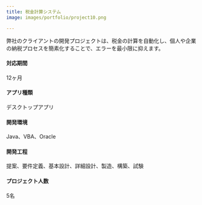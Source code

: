 ```yaml
---
title: 税金計算システム
image: images/portfolio/project10.png

---
```

弊社のクライアントの開発プロジェクトは、税金の計算を自動化し、個人や企業の納税プロセスを簡素化することで、エラーを最小限に抑えます。

#### 対応期間
12ヶ月

#### アプリ種類
デスクトップアプリ

#### 開発環境
Java、VBA、Oracle

#### 開発工程
提案、要件定義、基本設計、詳細設計、製造、構築、試験

#### プロジェクト人数
5名
